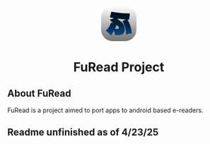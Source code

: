 <div align="center">

<a href="https://furead.netlify.app">
    <img src="./logoz.png" alt="E-Mihon logo" title="E-Mihon logo" width="80"/>
</a>

# FuRead Project

</div>

## About FuRead

FuRead is a project aimed to port apps to android based e-readers. 

## Readme unfinished as of 4/23/25
